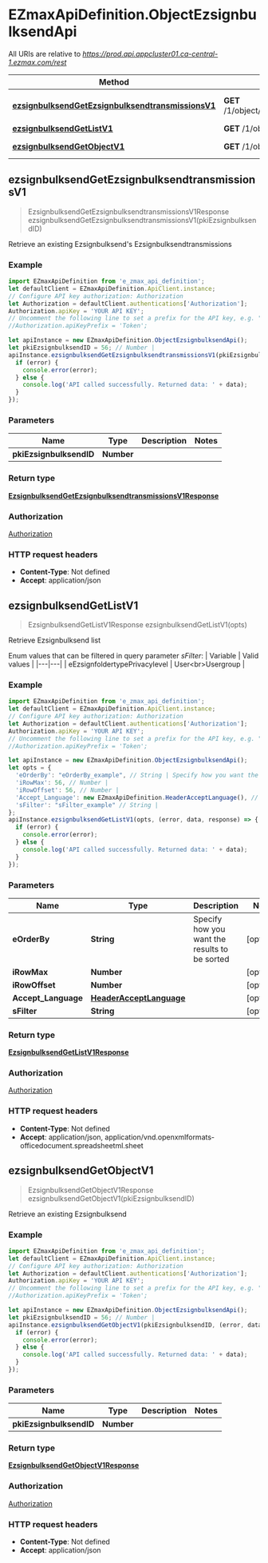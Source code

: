 # EZmaxApiDefinition.ObjectEzsignbulksendApi

All URIs are relative to *https://prod.api.appcluster01.ca-central-1.ezmax.com/rest*

Method | HTTP request | Description
------------- | ------------- | -------------
[**ezsignbulksendGetEzsignbulksendtransmissionsV1**](ObjectEzsignbulksendApi.md#ezsignbulksendGetEzsignbulksendtransmissionsV1) | **GET** /1/object/ezsignbulksend/{pkiEzsignbulksendID}/getEzsignbulksendtransmissions | Retrieve an existing Ezsignbulksend&#39;s Ezsignbulksendtransmissions
[**ezsignbulksendGetListV1**](ObjectEzsignbulksendApi.md#ezsignbulksendGetListV1) | **GET** /1/object/ezsignbulksend/getList | Retrieve Ezsignbulksend list
[**ezsignbulksendGetObjectV1**](ObjectEzsignbulksendApi.md#ezsignbulksendGetObjectV1) | **GET** /1/object/ezsignbulksend/{pkiEzsignbulksendID} | Retrieve an existing Ezsignbulksend



## ezsignbulksendGetEzsignbulksendtransmissionsV1

> EzsignbulksendGetEzsignbulksendtransmissionsV1Response ezsignbulksendGetEzsignbulksendtransmissionsV1(pkiEzsignbulksendID)

Retrieve an existing Ezsignbulksend&#39;s Ezsignbulksendtransmissions



### Example

```javascript
import EZmaxApiDefinition from 'e_zmax_api_definition';
let defaultClient = EZmaxApiDefinition.ApiClient.instance;
// Configure API key authorization: Authorization
let Authorization = defaultClient.authentications['Authorization'];
Authorization.apiKey = 'YOUR API KEY';
// Uncomment the following line to set a prefix for the API key, e.g. "Token" (defaults to null)
//Authorization.apiKeyPrefix = 'Token';

let apiInstance = new EZmaxApiDefinition.ObjectEzsignbulksendApi();
let pkiEzsignbulksendID = 56; // Number | 
apiInstance.ezsignbulksendGetEzsignbulksendtransmissionsV1(pkiEzsignbulksendID, (error, data, response) => {
  if (error) {
    console.error(error);
  } else {
    console.log('API called successfully. Returned data: ' + data);
  }
});
```

### Parameters


Name | Type | Description  | Notes
------------- | ------------- | ------------- | -------------
 **pkiEzsignbulksendID** | **Number**|  | 

### Return type

[**EzsignbulksendGetEzsignbulksendtransmissionsV1Response**](EzsignbulksendGetEzsignbulksendtransmissionsV1Response.md)

### Authorization

[Authorization](../README.md#Authorization)

### HTTP request headers

- **Content-Type**: Not defined
- **Accept**: application/json


## ezsignbulksendGetListV1

> EzsignbulksendGetListV1Response ezsignbulksendGetListV1(opts)

Retrieve Ezsignbulksend list

Enum values that can be filtered in query parameter *sFilter*:  | Variable | Valid values | |---|---| | eEzsignfoldertypePrivacylevel | User&lt;br&gt;Usergroup |

### Example

```javascript
import EZmaxApiDefinition from 'e_zmax_api_definition';
let defaultClient = EZmaxApiDefinition.ApiClient.instance;
// Configure API key authorization: Authorization
let Authorization = defaultClient.authentications['Authorization'];
Authorization.apiKey = 'YOUR API KEY';
// Uncomment the following line to set a prefix for the API key, e.g. "Token" (defaults to null)
//Authorization.apiKeyPrefix = 'Token';

let apiInstance = new EZmaxApiDefinition.ObjectEzsignbulksendApi();
let opts = {
  'eOrderBy': "eOrderBy_example", // String | Specify how you want the results to be sorted
  'iRowMax': 56, // Number | 
  'iRowOffset': 56, // Number | 
  'Accept_Language': new EZmaxApiDefinition.HeaderAcceptLanguage(), // HeaderAcceptLanguage | 
  'sFilter': "sFilter_example" // String | 
};
apiInstance.ezsignbulksendGetListV1(opts, (error, data, response) => {
  if (error) {
    console.error(error);
  } else {
    console.log('API called successfully. Returned data: ' + data);
  }
});
```

### Parameters


Name | Type | Description  | Notes
------------- | ------------- | ------------- | -------------
 **eOrderBy** | **String**| Specify how you want the results to be sorted | [optional] 
 **iRowMax** | **Number**|  | [optional] 
 **iRowOffset** | **Number**|  | [optional] 
 **Accept_Language** | [**HeaderAcceptLanguage**](.md)|  | [optional] 
 **sFilter** | **String**|  | [optional] 

### Return type

[**EzsignbulksendGetListV1Response**](EzsignbulksendGetListV1Response.md)

### Authorization

[Authorization](../README.md#Authorization)

### HTTP request headers

- **Content-Type**: Not defined
- **Accept**: application/json, application/vnd.openxmlformats-officedocument.spreadsheetml.sheet


## ezsignbulksendGetObjectV1

> EzsignbulksendGetObjectV1Response ezsignbulksendGetObjectV1(pkiEzsignbulksendID)

Retrieve an existing Ezsignbulksend



### Example

```javascript
import EZmaxApiDefinition from 'e_zmax_api_definition';
let defaultClient = EZmaxApiDefinition.ApiClient.instance;
// Configure API key authorization: Authorization
let Authorization = defaultClient.authentications['Authorization'];
Authorization.apiKey = 'YOUR API KEY';
// Uncomment the following line to set a prefix for the API key, e.g. "Token" (defaults to null)
//Authorization.apiKeyPrefix = 'Token';

let apiInstance = new EZmaxApiDefinition.ObjectEzsignbulksendApi();
let pkiEzsignbulksendID = 56; // Number | 
apiInstance.ezsignbulksendGetObjectV1(pkiEzsignbulksendID, (error, data, response) => {
  if (error) {
    console.error(error);
  } else {
    console.log('API called successfully. Returned data: ' + data);
  }
});
```

### Parameters


Name | Type | Description  | Notes
------------- | ------------- | ------------- | -------------
 **pkiEzsignbulksendID** | **Number**|  | 

### Return type

[**EzsignbulksendGetObjectV1Response**](EzsignbulksendGetObjectV1Response.md)

### Authorization

[Authorization](../README.md#Authorization)

### HTTP request headers

- **Content-Type**: Not defined
- **Accept**: application/json

